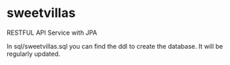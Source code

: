 # sweetvillas
RESTFUL API Service with JPA 

In sql/sweetvillas.sql you can find the ddl to create the database. It will be regularly updated.  
